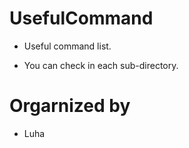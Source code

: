 # UsefulCommand
- Useful command list.

- You can check in each sub-directory.

# Orgarnized by 
- Luha

